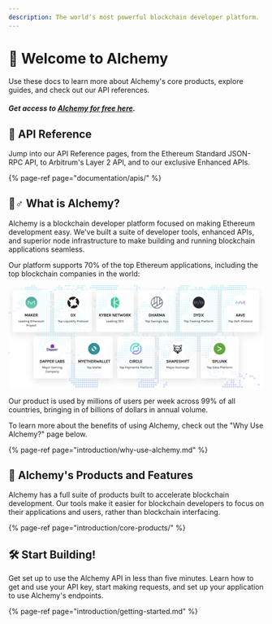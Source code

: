 ```yaml
---
description: The world’s most powerful blockchain developer platform.
---
```


# 👋 Welcome to Alchemy

Use these docs to learn more about Alchemy's core products, explore guides, and check out our API references. 

#### _Get access to_ [_Alchemy for free here_](https://alchemy.com/?r=e68b2f77-7fc7-4ef7-8e9c-cdfea869b9b5)_._ 

## 📖 API Reference  

Jump into our API Reference pages, from the Ethereum Standard JSON-RPC API, to Arbitrum's Layer 2 API, and to our exclusive Enhanced APIs. 

{% page-ref page="documentation/apis/" %}

## 🤷♂ What is Alchemy?

Alchemy is a blockchain developer platform focused on making Ethereum development easy. We've built a suite of developer tools, enhanced APIs, and superior node infrastructure to make building and running blockchain applications seamless.

Our platform supports 70% of the top Ethereum applications, including the top blockchain companies in the world:

![](.gitbook/assets/screen-shot-2020-07-21-at-1.53.00-pm.png)

Our product is used by millions of users per week across 99% of all countries, bringing in of billions of dollars in annual volume. 

To learn more about the benefits of using Alchemy, check out the "Why Use Alchemy?" page below. 

{% page-ref page="introduction/why-use-alchemy.md" %}

## 🎁 Alchemy's Products and Features 

Alchemy has a full suite of products built to accelerate blockchain development. Our tools make it easier for blockchain developers to focus on their applications and users, rather than blockchain interfacing.

{% page-ref page="introduction/core-products/" %}

## 🛠 Start Building! 

Get set up to use the Alchemy API in less than five minutes. Learn how to get and use your API key, start making requests, and set up your application to use Alchemy's endpoints.

{% page-ref page="introduction/getting-started.md" %}

